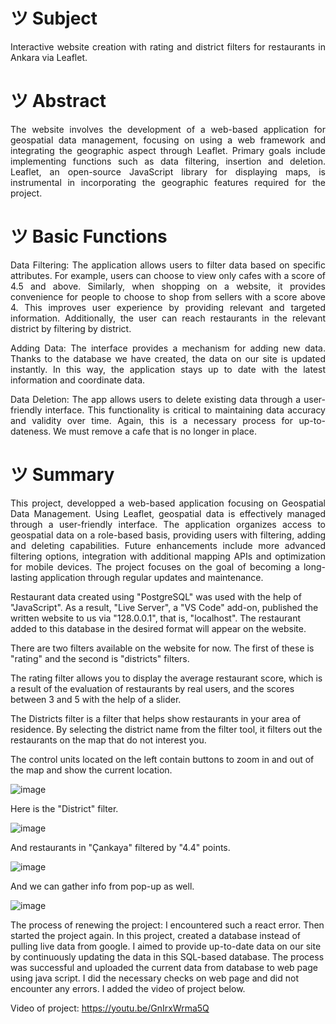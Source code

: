 # ツ Subject
<p align="justify">Interactive website creation with rating and district filters for restaurants in Ankara via Leaflet.</p>


# ツ Abstract

<p align="justify">The website involves the development of a web-based application for geospatial data management, focusing on using a web framework and integrating the geographic aspect through Leaflet. Primary goals include implementing functions such as data filtering, insertion and deletion. Leaflet, an open-source JavaScript library for displaying maps, is instrumental in incorporating the geographic features required for the project.</p>

# ツ Basic Functions

<p align="justify">Data Filtering: The application allows users to filter data based on specific attributes. For example, users can choose to view only cafes with a score of 4.5 and above. Similarly, when shopping on a website, it provides convenience for people to choose to shop from sellers with a score above 4. This improves user experience by providing relevant and targeted information. Additionally, the user can reach restaurants in the relevant district by filtering by district.</p>

<p align="justify">Adding Data: The interface provides a mechanism for adding new data. Thanks to the database we have created, the data on our site is updated instantly. In this way, the application stays up to date with the latest information and coordinate data.</p>

<p align="justify">Data Deletion: The app allows users to delete existing data through a user-friendly interface. This functionality is critical to maintaining data accuracy and validity over time. Again, this is a necessary process for up-to-dateness. We must remove a cafe that is no longer in place.</p>

# ツ Summary

<p align="justify">This project, developped a web-based application focusing on Geospatial Data Management. Using Leaflet, geospatial data is effectively managed through a user-friendly interface. The application organizes access to geospatial data on a role-based basis, providing users with filtering, adding and deleting capabilities. Future enhancements include more advanced filtering options, integration with additional mapping APIs and optimization for mobile devices. The project focuses on the goal of becoming a long-lasting application through regular updates and maintenance.</p>

Restaurant data created using "PostgreSQL" was used with the help of "JavaScript". As a result, "Live Server", a "VS Code" add-on, published the written website to us via "128.0.0.1", that is, "localhost". The restaurant added to this database in the desired format will appear on the website.

There are two filters available on the website for now. The first of these is "rating" and the second is "districts" filters.

The rating filter allows you to display the average restaurant score, which is a result of the evaluation of restaurants by real users, and the scores between 3 and 5 with the help of a slider.

The Districts filter is a filter that helps show restaurants in your area of residence. By selecting the district name from the filter tool, it filters out the restaurants on the map that do not interest you.

The control units located on the left contain buttons to zoom in and out of the map and show the current location.

![image](https://github.com/GMT-351-Geospatial-Data-Management/resit-project-team10/assets/118128475/5e3a1e11-310b-40dd-b92d-8036351725a8)

Here is the "District" filter.

![image](https://github.com/GMT-351-Geospatial-Data-Management/resit-project-team10/assets/118128475/db020b09-2fc0-42af-a602-ae4766dc2eb3)

And restaurants in "Çankaya" filtered by "4.4" points.

![image](https://github.com/GMT-351-Geospatial-Data-Management/resit-project-team10/assets/118128475/06085024-2a84-4ffe-9bc4-d774ad5be9a1)

And we can gather info from pop-up as well.

![image](https://github.com/GMT-351-Geospatial-Data-Management/resit-project-team10/assets/118128475/de287b17-1602-41d6-a337-5dd21fcd8ca4)


The process of renewing the project: I encountered such a react error. Then started the project again. In this project, created a database instead of pulling live data from google. I aimed to provide up-to-date data on our site by continuously updating the data in this SQL-based database. The process was successful and uploaded the current data from database to web page using java script. I did the necessary checks on web page and did not encounter any errors. I added the video of project below.

Video of project: https://youtu.be/GnIrxWrma5Q


